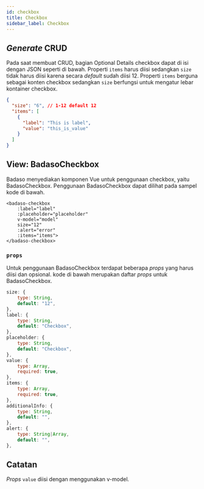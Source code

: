 ```yaml
---
id: checkbox
title: Checkbox
sidebar_label: Checkbox
---
```


## *Generate* CRUD

Pada saat membuat CRUD, bagian Optional Details checkbox dapat di isi dengan JSON seperti di bawah. Properti `items` harus diisi sedangkan `size` tidak harus diisi karena secara *default* sudah diisi 12. Properti `items` berguna sebagai konten checkbox sedangkan `size` berfungsi untuk mengatur lebar kontainer checkbox.
<!--DOCUSAURUS_CODE_TABS-->
<!--JSON-->
```json
{
  "size": "6", // 1-12 default 12
  "items": [
    {
      "label": "This is label",
      "value": "this_is_value"
    }
  ]
}
```
<!--END_DOCUSAURUS_CODE_TABS-->

## View: BadasoCheckbox

Badaso menyediakan komponen Vue untuk penggunaan checkbox, yaitu BadasoCheckbox. Penggunaan BadasoCheckbox dapat dilihat pada sampel kode di bawah.
<!--DOCUSAURUS_CODE_TABS-->
<!--Vue-->
```vue
<badaso-checkbox
    :label="label"
    :placeholder="placeholder"
    v-model="model"
    size="12"
    :alert="error"
    :items="items">
</badaso-checkbox>
```
<!--END_DOCUSAURUS_CODE_TABS-->

### ```props```

Untuk penggunaan BadasoCheckbox terdapat beberapa *props* yang harus diisi dan opsional. kode di bawah merupakan daftar *props* untuk BadasoCheckbox.

```js
size: {
    type: String,
    default: "12",
},
label: {
    type: String,
    default: "Checkbox",
},
placeholder: {
    type: String,
    default: "Checkbox",
},
value: {
    type: Array,
    required: true,
},
items: {
    type: Array,
    required: true,
},
additionalInfo: {
    type: String,
    default: "",
},
alert: {
    type: String|Array,
    default: "",
},
```

## Catatan
*Props* ```value``` diisi dengan menggunakan v-model.